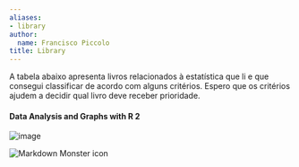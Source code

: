 ```yaml
---
aliases:
- library
author:
  name: Francisco Piccolo
title: Library
---
```


A tabela abaixo apresenta livros relacionados à estatística que li e que consegui classificar de acordo com alguns critérios. Espero que os critérios ajudem a decidir qual livro deve receber prioridade.

#### **Data Analysis and Graphs with R 2**

![image](C:/Users/fppicco/Desktop/R/Github/franciscopiccolo.github.io/images/library_images/data_analysis_and_graphics_using_R.PNG)

<img src="C:/Users/fppicco/Desktop/R/Github/franciscopiccolo.github.io/images/library_images/data_analysis_and_graphics_using_R.png"
     alt="Markdown Monster icon"
     style="float: left; margin-right: 10px;" />


